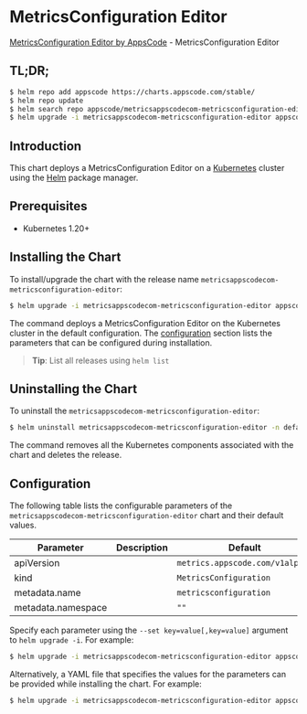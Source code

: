 # MetricsConfiguration Editor

[MetricsConfiguration Editor by AppsCode](https://appscode.com) - MetricsConfiguration Editor

## TL;DR;

```bash
$ helm repo add appscode https://charts.appscode.com/stable/
$ helm repo update
$ helm search repo appscode/metricsappscodecom-metricsconfiguration-editor --version=v0.24.0
$ helm upgrade -i metricsappscodecom-metricsconfiguration-editor appscode/metricsappscodecom-metricsconfiguration-editor -n default --create-namespace --version=v0.24.0
```

## Introduction

This chart deploys a MetricsConfiguration Editor on a [Kubernetes](http://kubernetes.io) cluster using the [Helm](https://helm.sh) package manager.

## Prerequisites

- Kubernetes 1.20+

## Installing the Chart

To install/upgrade the chart with the release name `metricsappscodecom-metricsconfiguration-editor`:

```bash
$ helm upgrade -i metricsappscodecom-metricsconfiguration-editor appscode/metricsappscodecom-metricsconfiguration-editor -n default --create-namespace --version=v0.24.0
```

The command deploys a MetricsConfiguration Editor on the Kubernetes cluster in the default configuration. The [configuration](#configuration) section lists the parameters that can be configured during installation.

> **Tip**: List all releases using `helm list`

## Uninstalling the Chart

To uninstall the `metricsappscodecom-metricsconfiguration-editor`:

```bash
$ helm uninstall metricsappscodecom-metricsconfiguration-editor -n default
```

The command removes all the Kubernetes components associated with the chart and deletes the release.

## Configuration

The following table lists the configurable parameters of the `metricsappscodecom-metricsconfiguration-editor` chart and their default values.

|     Parameter      | Description |                  Default                   |
|--------------------|-------------|--------------------------------------------|
| apiVersion         |             | <code>metrics.appscode.com/v1alpha1</code> |
| kind               |             | <code>MetricsConfiguration</code>          |
| metadata.name      |             | <code>metricsconfiguration</code>          |
| metadata.namespace |             | <code>""</code>                            |


Specify each parameter using the `--set key=value[,key=value]` argument to `helm upgrade -i`. For example:

```bash
$ helm upgrade -i metricsappscodecom-metricsconfiguration-editor appscode/metricsappscodecom-metricsconfiguration-editor -n default --create-namespace --version=v0.24.0 --set apiVersion=metrics.appscode.com/v1alpha1
```

Alternatively, a YAML file that specifies the values for the parameters can be provided while
installing the chart. For example:

```bash
$ helm upgrade -i metricsappscodecom-metricsconfiguration-editor appscode/metricsappscodecom-metricsconfiguration-editor -n default --create-namespace --version=v0.24.0 --values values.yaml
```
